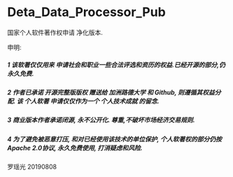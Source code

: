 # Deta_Data_Processor_Pub
国家个人软件著作权申请 净化版本.


申明:

##### 1 该软著仅仅用来 申请社会和职业一些合法评选和资历的权益.已经开源的部分,仍永久免费.
##### 2 作者已承诺 开源完整版版权 赠送给 加洲路德大学 和 Github, 则遵循其权益分配. 该 个人软著 申请仅仅作为一个 个人技术成就 的留念. 
##### 3 商业版本作者承诺闭源, 永不公开化. 尊重,不破坏市场经济交易规则.
##### 4 为了避免被恶意打压, 和对已经使用该技术的单位保护, 个人软著权的部分仍按 Apache 2.0协议, 永久免费使用, 打消疑虑和风险.

罗瑶光
20190808
